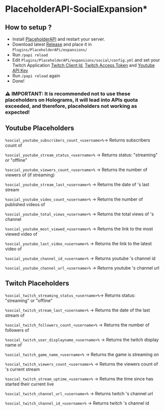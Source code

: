 # PlaceholderAPI-SocialExpansion*

## How to setup ?

- Install [PlaceholderAPI](https://www.spigotmc.org/resources/placeholderapi.6245/) and restart your server.
- Download latest [Release](https://github.com/Neocle/PlaceholderAPI-SocialExpansion/releases) and place it in `Plugins/PlaceholderAPi/expansions/`
- Run `/papi reload`
- Edit `Plugins/PlaceholderAPi/expansions/social/config.yml` and set your Twitch Application [Twitch Client Id](https://dev.twitch.tv/docs/cli/mock-api-command/#getting-your-client-id-and-secret), [Twitch Access Token](https://dev.twitch.tv/docs/cli/token-command/#get-an-access-token) and [Youtube API Key]([https://dev.twitch.tv/docs/cli/mock-api-command/#getting-your-client-id-and-secret](https://support.google.com/googleapi/answer/6158862?hl=en))
- Run `/papi reload` again
- Done!

### ⚠️ __IMPORTANT:__ It is recommended not to use these placeholders on Holograms, it will lead into APIs quota exceeded, and therefore, placeholders not working as expected!

## Youtube Placeholders

`%social_youtube_subscribers_count_<username>%`-> Returns subscribers count of <username>

`%social_youtube_stream_status_<username>%` -> Returns <username> status: "streaming" or "offline"

`%social_youtube_viewers_count_<username>%` -> Returns the number of viewers of <username> (if streaming)

`%social_youtube_stream_last_<username>%` -> Returns the date of <username>'s last stream

`%social_youtube_video_count_<username>%` -> Returns the number of published videos of <username>

`%social_youtube_total_views_<username>%` -> Returns the total views of <username>'s channel

`%social_youtube_most_viewed_<username>%` -> Returns the link to the most viewed video of <username>

`%social_youtube_last_video_<username>%` -> Returns the link to the latest video of <username>

`%social_youtube_channel_id_<username>%` -> Returns youtube <username>'s channel id

`%social_youtube_channel_url_<username>%` -> Returns youtube <username>'s channel url

## Twitch Placeholders

`%social_twitch_streaming_status_<username>%`-> Returns <username> status: "streaming" or "offline"

`%social_twitch_stream_last_<username>%` -> Returns the date of the last stream of <username>

`%social_twitch_followers_count_<username>%` -> Returns the number of followers of <username>

`%social_twitch_user_displayname_<username>%` -> Returns the twitch display name of <username>

`%social_twitch_game_name_<username>%` -> Returns the game <username> is streaming on

`%social_twitch_viewers_count_<username>%` -> Returns the viewers count of <username>'s current stream

`%social_twitch_stream_uptime_<username>%` -> Returns the time since <username> has started their current live

`%social_twitch_channel_url_<username>%` -> Returns twitch <username>'s channel url

`%social_twitch_channel_id_<username>%` -> Returns twitch <username>'s channel id
